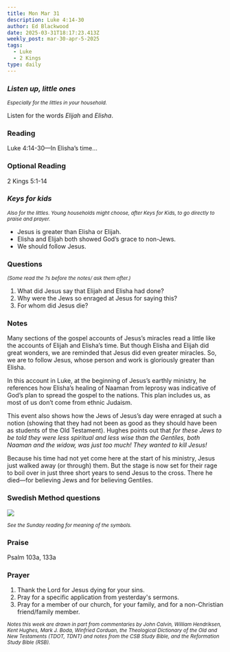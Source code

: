 ```yaml
---
title: Mon Mar 31
description: Luke 4:14-30
author: Ed Blackwood
date: 2025-03-31T18:17:23.413Z
weekly_post: mar-30-apr-5-2025
tags:
  - Luke
  - 2 Kings
type: daily
---
```

### *Listen up, little ones*

<div><small><i>Especially for the littles in your household.</i></small></div>

Listen for the words *Elijah* and *Elisha*.

### Reading

Luke 4:14-30—In Elisha’s time…

### Optional Reading

2 Kings 5:1-14

### *Keys for kids*

<div><small><i>Also for the littles. Young households might choose, after Keys for Kids, to go directly to praise and prayer.</i></small></div>

* Jesus is greater than Elisha or Elijah.
* Elisha and Elijah both showed God’s grace to non-Jews.
* We should follow Jesus.

### Questions

<div><small><i>(Some read the ?s before the notes/ ask them after.)</i></small></div>

1. What did Jesus say that Elijah and Elisha had done?
2. Why were the Jews so enraged at Jesus for saying this?
3. For whom did Jesus die?

### Notes

Many sections of the gospel accounts of Jesus’s miracles read a little like the accounts of Elijah and Elisha’s time. But though Elisha and Elijah did great wonders, we are reminded that Jesus did even greater miracles. So, we are to follow Jesus, whose person and work is gloriously greater than Elisha.

In this account in Luke, at the beginning of Jesus’s earthly ministry, he references how Elisha’s healing of Naaman from leprosy was indicative of God’s plan to spread the gospel to the nations. This plan includes us, as most of us don’t come from ethnic Judaism.

This event also shows how the Jews of Jesus’s day were enraged at such a notion (showing that they had not been as good as they should have been as students of the Old Testament). Hughes points out that *for these Jews to be told they were less spiritual and less wise than the Gentiles, both Naaman and the widow, was just too much! They wanted to kill Jesus!*

Because his time had not yet come here at the start of his ministry, Jesus just walked away (or through) them. But the stage is now set for their rage to boil over in just three short years to send Jesus to the cross. There he died—for believing Jews and for believing Gentiles.

### Swedish Method questions

![](/static/img/family_worship_study_ed-swedish_questions.png)

<div><small><i>See the Sunday reading for meaning of the symbols.</i></small></div>

### Praise

P﻿salm 103a, 133a

### Prayer

1. Thank the Lord for Jesus dying for your sins.
2. Pray for a specific application from yesterday's sermons.
3. Pray for a member of our church, for your family, and for a non-Christian friend/family member.

<div><small><i>Notes this week are drawn in part from commentaries by John Calvin, William Hendriksen, Kent Hughes, Mark J. Boda, Winfried Corduan, the Theological Dictionary of the Old and New Testaments (TDOT, TDNT) and notes from the CSB Study Bible, and the Reformation Study Bible (RSB).</i></small></div>